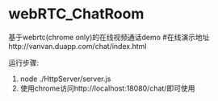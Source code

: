 # webRTC_ChatRoom
基于webrtc(chrome only)的在线视频通话demo
#在线演示地址http://vanvan.duapp.com/chat/index.html

运行步骤:
1. node ./HttpServer/server.js
2. 使用chrome访问http://localhost:18080/chat/即可使用
